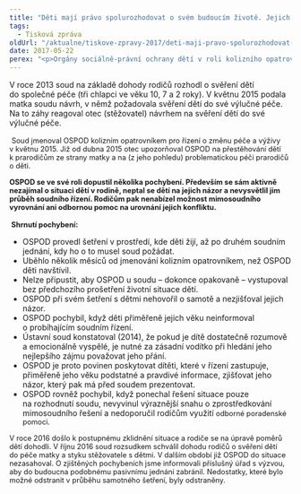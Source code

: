 ```yaml
---
title: "Děti mají právo spolurozhodovat o svém budoucím životě. Jejich názor nelze ignorovat"
tags:
  - Tisková zpráva
oldUrl: "/aktualne/tiskove-zpravy-2017/deti-maji-pravo-spolurozhodovat-o-svem-budoucim-zivote-jejich-nazor-nelze-ignorovat"
date: 2017-05-22
perex: "<p>Orgány sociálně-právní ochrany dětí v roli kolizního opatrovníka nemohou být pasivní a pouze čekat na rozhodnutí soudu. Jejich základní povinností je hájit nejlepší zájem dětí při rozvodových konfliktech rodičů. Přesto jsme nedávno uzavřeli případ, kdy sociální pracovnice navštívila děti, jejichž zájem měla hájit, až po druhém soudním líčení a to na výzvu soudu. Na jejich názor ohledně budoucího života se jich nezeptala nikdy. </p>"
---
```


<!-- imported from the old website -->

<p>V roce 2013 soud na základě dohody rodičů rozhodl o svěření dětí do společné péče (tři chlapci ve věku 10, 7 a 2 roky). V květnu 2015 podala matka soudu návrh, v němž požadovala svěření dětí do své výlučné péče. Na to záhy reagoval otec (stěžovatel) návrhem na svěření dětí do své výlučné péče. </p> <p> <span style="font-size: 12.8px;">Soud jmenoval OSPOD kolizním opatrovníkem pro řízení o změnu péče a výživy v květnu 2015. Již od dubna 2015 otec upozorňoval OSPOD na přestěhování dětí k prarodičům ze strany matky a na (z jeho pohledu) problematickou péči prarodičů o děti.</span></p> <p><span style="font-size: 12.8px;"><b>OSPOD se ve své roli dopustil několika pochybení. Především se sám aktivně nezajímal o situaci dětí v rodině, neptal se dětí na jejich názor a nevysvětlil jim průběh soudního řízení. Rodičům pak nenabízel možnost mimosoudního vyrovnání ani odbornou pomoc na urovnání jejich konfliktu.</b></span></p> <p><b> <span style="font-size: 12.8px;">Shrnutí pochybení:</span></b></p> <p></p><ul><li>OSPOD provedl šetření v prostředí, kde děti žijí, až po druhém soudním jednání, kdy ho o to musel soud požádat.</li><li>Uběhlo několik měsíců od jmenování kolizním opatrovníkem, než OSPOD děti navštívil.</li><li>Nelze připustit, aby OSPOD u soudu – dokonce opakovaně – vystupoval bez předchozího prošetření životní situace dětí.</li><li>OSPOD při svém šetření s dětmi nehovořil o samotě a nezjišťoval jejich názor.</li><li>OSPOD pochybil, když děti přiměřeně jejich věku neinformoval o probíhajícím soudním řízení.</li><li>Ústavní soud konstatoval (2014), že pokud je dítě dostatečně rozumově a emocionálně vyspělé, je nutné za zásadní vodítko při hledání jeho nejlepšího zájmu považovat jeho přání.</li><li>OSPOD je proto povinen poskytovat dítěti, které v řízení zastupuje, přiměřeně jeho věku podstatné a pravdivé informace, zjišťovat jeho názor, který pak má před soudem prezentovat.</li><li>OSPOD rovněž pochybil, když ponechal řešení situace pouze na rozhodnutí soudu, nevyvinul výraznější snahu o zprostředkování mimosoudního řešení a nedoporučil rodičům využití <span style="font-size: 12.8px;">odborné poradenské pomoci.</span></li></ul><p></p>        <p><span style="font-size: 12.8px;">V roce 2016 došlo k postupnému zklidnění situace a rodiče se na úpravě poměrů dětí dohodli. V říjnu 2016 soud rozsudkem schválil dohodu rodičů o svěření dětí do péče matky a styku stěžovatele s dětmi. V dalším období již OSPOD do situace nezasahoval. O zjištěných pochybeních jsme informovali příslušný úřad s výzvou, aby do budoucna podobnému pasivnímu jednání zabránil. Nedostatky, které bylo možné odstranit v průběhu samotného šetření, byly odstraněny. </span></p>
